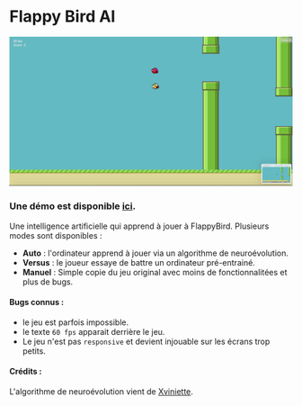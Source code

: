 # Flappy Bird AI

![screenshot](docs/images/screenshot-02-20.png)

### Une démo est disponible [ici](https://d0rianb.github.io/FlappyBirdAI/).

Une intelligence artificielle qui apprend à jouer à FlappyBird.
Plusieurs modes sont disponibles :
 - __Auto__   : l'ordinateur apprend à jouer via un algorithme de neuroévolution.
 - __Versus__ : le joueur essaye de battre un ordinateur pré-entrainé.
 - __Manuel__ : Simple copie du jeu original avec moins de fonctionnalitées et plus de bugs.


#### Bugs connus :
 - le jeu est parfois impossible.
 - le texte `60 fps` apparait derrière le jeu.
 - Le jeu n'est pas `responsive` et devient injouable sur les écrans trop petits.


#### Crédits :
L'algorithme de neuroévolution vient de [Xviniette](https://github.com/xviniette/FlappyLearning).
